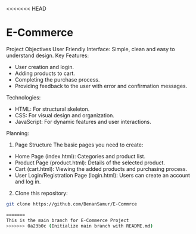 <<<<<<< HEAD
# E-Commerce
Project Objectives
User Friendly Interface: Simple, clean and easy to understand design.
Key Features:
- User creation and login.
- Adding products to cart.
- Completing the purchase process.
- Providing feedback to the user with error and confirmation messages.

Technologies:
- HTML: For structural skeleton.
- CSS: For visual design and organization.
- JavaScript: For dynamic features and user interactions.

Planning:
1. Page Structure
The basic pages you need to create:
- Home Page (index.html): Categories and product list.
- Product Page (product.html): Details of the selected product.
- Cart (cart.html): Viewing the added products and purchasing process.
- User Login/Registration Page (login.html): Users can create an account 
and log in.

2. Clone this repository:
```bash
git clone https://github.com/BenanSamur/E-Commrce

=======
This is the main branch for E-Commerce Project
>>>>>>> 0a23b0c (Initialize main branch with README.md)
